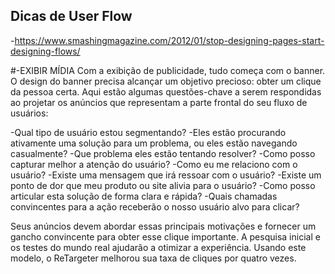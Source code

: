 ## Dicas de User Flow
-https://www.smashingmagazine.com/2012/01/stop-designing-pages-start-designing-flows/

#-EXIBIR MÍDIA
Com a exibição de publicidade, tudo começa com o banner. O design do banner precisa alcançar um objetivo precioso: obter um clique da pessoa certa. Aqui estão algumas questões-chave a serem respondidas ao projetar os anúncios que representam a parte frontal do seu fluxo de usuários:

-Qual tipo de usuário estou segmentando?
-Eles estão procurando ativamente uma solução para um problema, ou eles estão navegando casualmente?
-Que problema eles estão tentando resolver?
-Como posso capturar melhor a atenção do usuário?
-Como eu me relaciono com o usuário?
-Existe uma mensagem que irá ressoar com o usuário?
-Existe um ponto de dor que meu produto ou site alivia para o usuário?
-Como posso articular esta solução de forma clara e rápida?
-Quais chamadas convincentes para a ação receberão o nosso usuário alvo para clicar?

Seus anúncios devem abordar essas principais motivações e fornecer um gancho convincente para obter esse clique importante. A pesquisa inicial e os testes do mundo real ajudarão a otimizar a experiência. Usando este modelo, o ReTargeter melhorou sua taxa de cliques por quatro vezes. 

